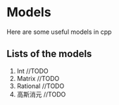 # Models
Here are some useful models in cpp
## Lists of the models
1. Int
//TODO
2. Matrix
//TODO
3. Rational
//TODO
4. 高斯消元
//TODO